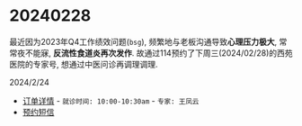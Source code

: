 # 20240228

最近因为2023年Q4工作绩效问题(`bsg`), 频繁地与老板沟通导致**心理压力极大**, 常常夜不能寐,
**反流性食道炎再次发作**. 故通过114预约了下周三(2024/02/28)的西苑医院的专家号,
想通过中医问诊再调理调理.

2024/2/24

* [订单详情](images/01.jpg) - `就诊时间: 10:00-10:30am` - `专家: 王凤云`
* [预约短信](images/02.jpg)

